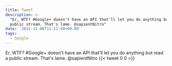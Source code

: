 ```yaml
---
title: Tweet
description: >-
  "Er, WTF? #Google+ doesn't have an API that'll let you do anything but read a
  public stream. That's lame. @sapientNitro"
date: '2011-11-06T11:11:58+00:00'
tags:
  - Google
---
```

Er, WTF? #Google+ doesn't have an API that'll let you do anything but read a public stream. That's lame. @sapientNitro
      {{< tweet 0 0 >}}
    

